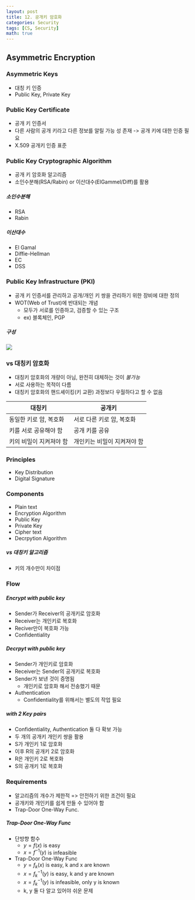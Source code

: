 ```yaml
---
layout: post
title: 12. 공개키 암호화
categories: Security
tags: [CS, Security]
math: true
---
```


## Asymmetric Encryption

### Asymmetric Keys

- 대칭 키 인증
- Public Key, Private Key

### Public Key Certificate

- 공개 키 인증서
- 다른 사람의 공개 키라고 다른 정보를 알릴 가능 성 존재 -> 공개 키에 대한 인증 필요
- X.509 공개키 인증 표준

### Public Key Cryptographic Algorithm

- 공개 키 암호화 알고리즘
- 소인수분해(RSA/Rabin) or 이산대수(ElGammel/Diff)를 활용

##### 소인수분해

- RSA
- Rabin

##### 이산대수

- El Gamal
- Diffie-Hellman
- EC
- DSS

### Public Key Infrastructure (PKI)

- 공개 키 인증서를 관리하고 공개/개인 키 쌍을 관리하기 위한 장비에 대한 정의
- WOT(Web of Trust)에 반대되는 개념
  - 모두가 서로를 인증하고, 검증할 수 있는 구조
  - ex) 블록체인, PGP

##### 구성

<img src="https://www.google.com/url?sa=i&url=http%3A%2F%2Fm.blog.naver.com%2Fjvioonpe%2F221384409377&psig=AOvVaw09biVInkFvv57UmQNNTD22&ust=1683705043749000&source=images&cd=vfe&ved=0CA4QjRxqFwoTCKDs5Zrg5_4CFQAAAAAdAAAAABAD" />

### vs 대칭키 암호화

- 대칭키 암호화의 개량이 아님, 완전히 대체하는 것이 _불가능_
- 서로 사용하는 목적이 다름
- 대칭키 암호화의 핸드셰이킹(키 교환) 과정보다 우월하다고 할 수 없음

| 대칭키                  | 공개키                      |
| ----------------------- | --------------------------- |
| 동일한 키로 암, 복호화  | 서로 다른 키로 암, 복호화   |
| 키를 서로 공유해야 함   | 공개 키를 공유              |
| 키의 비밀이 지켜져야 함 | 개인키는 비밀이 지켜져야 함 |

### Principles

- Key Distribution
- Digital Signature

### Components

- Plain text
- Encryption Algorithm
- Public Key
- Private Key
- Cipher text
- Decrpytion Algorithm

##### vs 대칭키 알고리즘

- 키의 개수만이 차이점

### Flow

##### Encrypt with public key

- Sender가 Receiver의 공개키로 암호화
- Receiver는 개인키로 복호화
- Reciver만이 복호화 가능
- Confidentiality

##### Decrpyt with public key

- Sender가 개인키로 암호화
- Receiver는 Sender의 공개키로 복호화
- Sender가 보낸 것이 증명됨
  - 개인키로 암호화 해서 전송했기 때문
- Authentication
  - Confidentiality를 위해서는 별도의 작업 필요

##### with 2 Key pairs

- Confidentiality, Authentication 둘 다 확보 가능
- 두 개의 공개키 개인키 쌍을 활용
- S가 개인키 1로 암호화
- 이후 R의 공개키 2로 암호화
- R은 개인키 2로 복호화
- S의 공개키 1로 복호화

### Requirements

- 알고리즘의 개수가 제한적 => 안전하기 위한 조건이 필요
- 공개키와 개인키를 쉽게 만들 수 있어야 함
- Trap-Door One-Way Func.

##### Trap-Door One-Way Func

- 단방향 함수
  - $y = f(x)$ is easy
  - $x = f^{-1}(y)$ is infeasible
- Trap-Door One-Way Func
  - $y = f_k(x)$ is easy, k and x are known
  - $x = f_{k}^{-1}(y)$ is easy, k and y are known
  - $x = f_{k}^{-1}(y)$ is infeasible, only y is known
  - k, y 둘 다 알고 있어야 쉬운 문제
